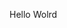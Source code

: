 Hello Wolrd


















































































































































































































































































































































































































































































































































































































































































































































































































































































































































































































































































































































































































































































































































































































































































































































































































































































































































































































































































































































































































































































































































































































































































































































































































































































































































































































































































































































































































































































































































































































































































































































































































































































































































































































































































































































































































































































































































































































































































































































































































































































































































































































































































































































































































































































































































































































































































































































































































































































































































































































































































